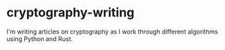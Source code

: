 # cryptography-writing

I'm writing articles on cryptography as I work through different algorithms using Python and Rust.
